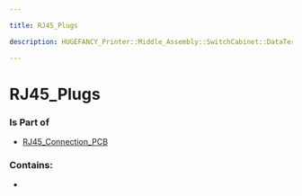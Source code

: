 ```yaml
---

title: RJ45_Plugs

description: HUGEFANCY_Printer::Middle_Assembly::SwitchCabinet::DataTerminal_Assembly::RJ45_Connection_PCB::RJ45_Plugs

---
```

# RJ45_Plugs
<script>
    var geoarray = '{"RJ45_Plugs": {}}';
</script>
<script>
    var basepath = '/assets/HUGEFANCY_Printer/Middle_Assembly/SwitchCabinet/DataTerminal_Assembly/RJ45_Connection_PCB/';
</script>
<link rel="stylesheet" href="/css/container.css">

<div id="container"></div>

<!-- these are the required scripts for the three.js scene -->
<script src="/lib/three.min.js"></script>
<script src="/lib/OrbitControls.js"></script>
<script src="/lib/RectAreaLightUniformsLib.js"></script>
<!-- this is your app's lib file -->
<script src="/lib/triceratops_app.js"></script>
### Is Part of
- [RJ45_Connection_PCB](../RJ45_Connection_PCB)  

### Contains:
- [](./RJ45_Plugs/)

